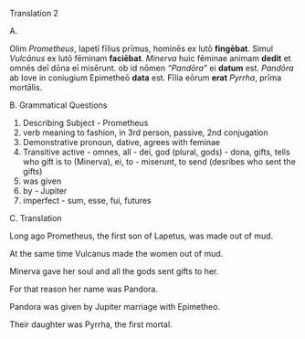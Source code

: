 Translation 2


A.

Olim *Prometheus*, Iapetī fīlius prīmus, hominēs ex lutō **fingēbat**. 
Simul *Vulcānus* ex lutō fēminam **faciēbat**. 
*Minerva* huic fēminae animam **dedit** et omnēs deī dōna eī misērunt. 
ob id nōmen *“Pandōra”* ei **datum** est. 
*Pandōra* ab Iove in coniugium Epimetheō **data** est.
Fīlia eōrum **erat** *Pyrrha*, prīma mortālis.


B. Grammatical Questions

 1. Describing Subject - Prometheus
 2. verb meaning to fashion, in 3rd person, passive, 2nd conjugation
 3. Demonstrative pronoun, dative, agrees with feminae
 4. Transitive active - omnes, all - dei, god (plural, gods) - dona, gifts, tells who gift is to (Minerva), ei, to - miserunt, to send (desribes who sent the gifts)
 5. was given
 6. by - Jupiter
 7. imperfect - sum, esse, fui, futures






C. Translation

Long ago Prometheus, the first son of Lapetus, was made out of mud.

At the same time Vulcanus made the women out of mud.

Minerva gave her soul and all the gods sent gifts to her.

For that reason her name was Pandora.

Pandora was given by Jupiter marriage with Epimetheo.

Their daughter was Pyrrha, the first mortal. 

